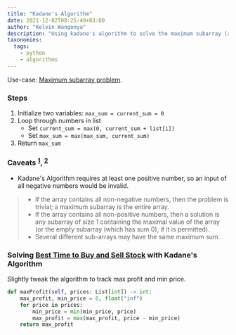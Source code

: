 ```yaml
---
title: "Kadane's Algorithm"
date: 2021-12-02T08:25:49+03:00
author: "Kelvin Wangonya"
description: "Using kadane's algorithm to solve the maximum subarray (and related) problems."
taxonomies:
  tags:
    - python
    - algorithms
---
```


Use-case: [Maximum subarray problem](https://en.wikipedia.org/wiki/Maximum_subarray_problem).

### Steps

1. Initialize two variables: `max_sum = current_sum = 0`
2. Loop through numbers in list
   - Set `current_sum = max(0, current_sum + list[i])`
   - Set `max_sum = max(max_sum, current_sum)`
3. Return `max_sum`

<!-- ### Caveats [^1], [^2] -->

### Caveats <sup><a href="https://en.wikipedia.org/wiki/Maximum_subarray_problem">1</a></sup>, <sup><a href="https://stackoverflow.com/questions/9942228/kadane-algorithm-negative-numbers">2</a></sup>

- Kadane's Algorithm requires at least one positive number, so an input of all negative numbers would be invalid.

> - If the array contains all non-negative numbers, then the problem is trivial; a maximum subarray is the entire array.
> - If the array contains all non-positive numbers, then a solution is any subarray of size 1 containing the maximal value of the array (or the empty subarray (which has sum 0), if it is permitted).
> - Several different sub-arrays may have the same maximum sum.

### Solving [Best Time to Buy and Sell Stock](https://leetcode.com/problems/best-time-to-buy-and-sell-stock/) with Kadane's Algorithm

Slightly tweak the algorithm to track max profit and min price.

```python
def maxProfit(self, prices: List[int]) -> int:
    max_profit, min_price = 0, float("inf")
    for price in prices:
        min_price = min(min_price, price)
        max_profit = max(max_profit, price - min_price)
    return max_profit
```

<!-- [^1]: [Wikipedia: Maximum subarray problem](https://en.wikipedia.org/wiki/Maximum_subarray_problem)
[^2]: [SO: Kadane Algorithm Negative Numbers](https://stackoverflow.com/questions/9942228/kadane-algorithm-negative-numbers) -->
